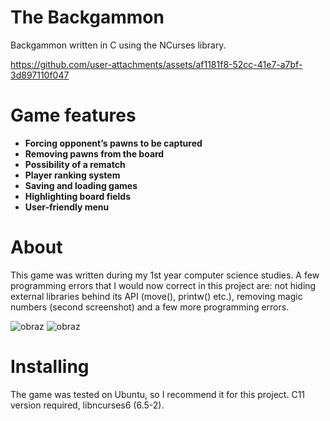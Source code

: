 # The Backgammon
Backgammon written in C using the NCurses library. 

https://github.com/user-attachments/assets/af1181f8-52cc-41e7-a7bf-3d897110f047

# Game features
- **Forcing opponent’s pawns to be captured**  
- **Removing pawns from the board**  
- **Possibility of a rematch**  
- **Player ranking system**  
- **Saving and loading games**  
- **Highlighting board fields**  
- **User-friendly menu**
  
# About
This game was written during my 1st year computer science studies. A few programming errors that I would now correct in this project are: not hiding external libraries behind its API (move(), printw() etc.), removing magic numbers (second screenshot) and a few more programming errors.

![obraz](https://github.com/user-attachments/assets/afb05d91-27ef-455c-bb7a-e8efa67f2d4b)
![obraz](https://github.com/user-attachments/assets/5dcea8bf-faaf-4203-bcb2-ffcd2d925411)

# Installing
The game was tested on Ubuntu, so I recommend it for this project. C11 version required, libncurses6 (6.5-2).
